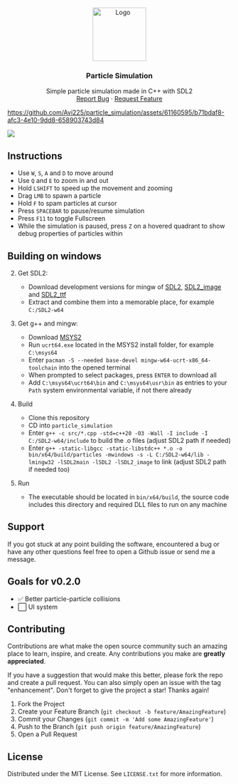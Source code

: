 <a name="readme-top"></a>

<!-- PROJECT LOGO -->
<br />
<div align="center">
  <a href="https://github.com/Avi225/particle_simulation">
    <img src="https://github.com/Avi225/particle_simulation/assets/61160595/9f35a634-993e-45a4-aabc-5e76d5e28e22" alt="Logo" width="120" height="120">
  </a>

<h3 align="center">Particle Simulation</h3>

  <p align="center">
    Simple particle simulation made in C++ with SDL2
    <br>
    <a href="https://github.com/Avi225/particle_simulation/issues">Report Bug</a>
    ·
    <a href="https://github.com/Avi225/particle_simulation/issues">Request Feature</a>
  </p>
</div>

https://github.com/Avi225/particle_simulation/assets/61160595/b71bdaf8-afc3-4e10-9dd8-658903743d84

![](https://github.com/Avi225/particle_simulation/assets/61160595/7cb5c6e1-0f7c-4e8b-9080-6c7dc623160e)

## Instructions
- Use `W`, `S`, `A` and `D` to move around
- Use `Q` and `E` to zoom in and out
- Hold `LSHIFT` to speed up the movement and zooming
- Drag `LMB` to spawn a particle
- Hold `F` to spam particles at cursor
- Press `SPACEBAR` to pause/resume simulation
- Press `F11` to toggle Fullscreen
- While the simulation is paused, press `Z` on a hovered quadrant to show debug properties of particles within



## Building on windows


2. Get SDL2:
    - Download development versions for mingw of [SDL2](https://github.com/libsdl-org/SDL), [SDL2_image](https://github.com/libsdl-org/SDL_image) and [SDL2_ttf](https://github.com/libsdl-org/SDL_ttf)
    - Extract and combine them into a memorable place, for example `C:/SDL2-w64`
    
3. Get g++ and mingw:
    - Download [MSYS2](https://www.msys2.org/)
    - Run `ucrt64.exe` located in the MSYS2 install folder, for example `C:\msys64`
    - Enter `pacman -S --needed base-devel mingw-w64-ucrt-x86_64-toolchain` into the opened terminal
    - When prompted to select packages, press `ENTER` to download all
    - Add `C:\msys64\ucrt64\bin` and `C:\msys64\usr\bin` as entries to your `Path` system environmental variable, if not there already
4. Build
    - Clone this repository
    - CD into `particle_simulation`
    - Enter `g++ -c src/*.cpp -std=c++20 -O3 -Wall -I include -I C:/SDL2-w64/include` to build the .o files (adjust SDL2 path if needed)
    - Enter `g++ -static-libgcc -static-libstdc++ *.o -o bin/x64/build/particles -mwindows -s -L C:/SDL2-w64/lib -lmingw32 -lSDL2main -lSDL2 -lSDL2_image` to link (adjust SDL2 path if needed too)
5. Run
    - The executable should be located in `bin/x64/build`, the source code includes this directory and required DLL files to run on any machine

## Support
If you got stuck at any point building the software, encountered a bug or have any other questions feel free to open a Github issue or send me a message.


## Goals for v0.2.0

- ✅️ Better particle-particle collisions
- ⬜️ UI system

<!-- CONTRIBUTING -->
## Contributing

Contributions are what make the open source community such an amazing place to learn, inspire, and create. Any contributions you make are **greatly appreciated**.

If you have a suggestion that would make this better, please fork the repo and create a pull request. You can also simply open an issue with the tag "enhancement".
Don't forget to give the project a star! Thanks again!

1. Fork the Project
2. Create your Feature Branch (`git checkout -b feature/AmazingFeature`)
3. Commit your Changes (`git commit -m 'Add some AmazingFeature'`)
4. Push to the Branch (`git push origin feature/AmazingFeature`)
5. Open a Pull Request


<!-- LICENSE -->
## License

Distributed under the MIT License. See `LICENSE.txt` for more information.

[forks-shield]: https://img.shields.io/github/forks/github_username/repo_name.svg?style=for-the-badge
[forks-url]: https://github.com/Avi225/particle_simulation/forks
[stars-shield]: https://img.shields.io/github/stars/github_username/repo_name.svg?style=for-the-badge
[stars-url]: https://github.com/Avi225/particle_simulation/stargazers
[issues-shield]: https://img.shields.io/github/issues/github_username/repo_name.svg?style=for-the-badge
[issues-url]: https://github.com/Avi225/particle_simulation/issues
[license-shield]: https://img.shields.io/github/license/github_username/repo_name.svg?style=for-the-badge
[license-url]: https://github.com/Avi225/particle_simulation/blob/main/LICENSE
